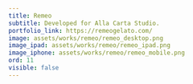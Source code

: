 ```yaml
---
title: Remeo
subtitle: Developed for Alla Carta Studio.
portfolio_link: https://remeogelato.com/
image: assets/works/remeo/remeo_desktop.png
image_ipad: assets/works/remeo/remeo_ipad.png
image_iphone: assets/works/remeo/remeo_mobile.png
ord: 11
visible: false
---
```


